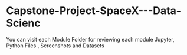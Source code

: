 # Capstone-Project-SpaceX---Data-Scienc

You can visit each Module Folder for reviewing each module Jupyter, Python Files , Screenshots and Datasets
